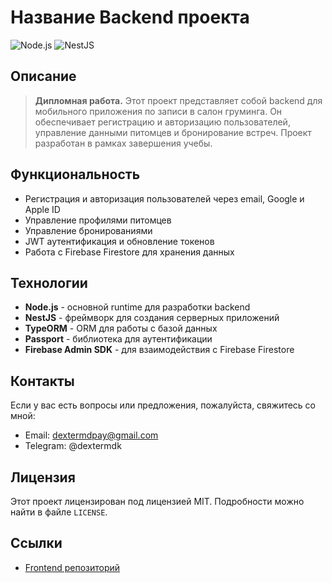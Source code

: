 # Название Backend проекта

![Node.js](https://img.shields.io/badge/Node.js-339933?style=for-the-badge&logo=nodedotjs&logoColor=white)
![NestJS](https://img.shields.io/badge/NestJS-E0234E?style=for-the-badge&logo=nestjs&logoColor=white)

## Описание

> **Дипломная работа.** Этот проект представляет собой backend для мобильного приложения по записи в салон груминга. Он обеспечивает регистрацию и авторизацию пользователей, управление данными питомцев и бронирование встреч. Проект разработан в рамках завершения учебы.

## Функциональность

- Регистрация и авторизация пользователей через email, Google и Apple ID
- Управление профилями питомцев
- Управление бронированиями
- JWT аутентификация и обновление токенов
- Работа с Firebase Firestore для хранения данных

## Технологии

- **Node.js** - основной runtime для разработки backend
- **NestJS** - фреймворк для создания серверных приложений
- **TypeORM** - ORM для работы с базой данных
- **Passport** - библиотека для аутентификации
- **Firebase Admin SDK** - для взаимодействия с Firebase Firestore

## Контакты

Если у вас есть вопросы или предложения, пожалуйста, свяжитесь со мной:

- Email: <dextermdpay@gmail.com>
- Telegram: @dextermdk

## Лицензия

Этот проект лицензирован под лицензией MIT. Подробности можно найти в файле `LICENSE`.

## Ссылки

- [Frontend репозиторий](https://github.com/dextermd/pet_style)
